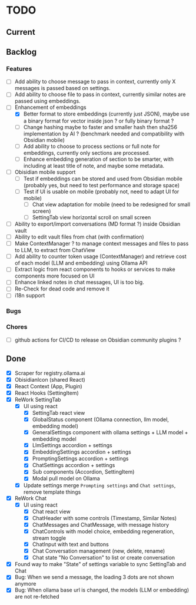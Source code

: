 # TODO

## Current

## Backlog

### Features
- [ ] Add ability to choose message to pass in context, currently only X messages is passed based on settings.
- [ ] Add ability to choose file to pass in context, currently similar notes are passed using embeddings.
- [ ] Enhancement of embeddings
  - [X] Better format to store embeddings (currently just JSON), maybe use a binary format for vector inside json ? or fully binary format ?
  - [ ] Change hashing maybe to faster and smaller hash then sha256 implementation by AI ? (benchmark needed and compatibility with Obsidian mobile)
  - [ ] Add ability to choose to process sections or full note for embeddings, currently only sections are processed.
  - [ ] Enhance embedding generation of section to be smarter, with including at least title of note, and maybe some metadata.
- [ ] Obisidian mobile support
  - [ ] Test if embeddings can be stored and used from Obsidian mobile (probably yes, but need to test performance and storage space)
  - [ ] Test if UI is usable on mobile (probably not, need to adapt UI for mobile)
    - [ ] Chat view adaptation for mobile (need to be redesigned for small screen)
    - [ ] SettingTab view horizontal scroll on small screen
- [ ] Ability to export/import conversations (MD format ?) inside Obsidian vault
- [ ] Ability to edit vault files from chat (with confirmation)
- [ ] Make ContextManager ? to manage context messages and files to pass to LLM, to extract from ChatView
- [ ] Add ability to counter token usage (ContextManager) and retrieve cost of each model (LLM and embedding) using Ollama API
- [ ] Extract logic from react components to hooks or services to make components more focused on UI
- [ ] Enhance linked notes in chat messages, UI is too big.
- [ ] Re-Check for dead code and remove it
- [ ] i18n support

### Bugs


### Chores
- [ ] github actions for CI/CD to release on Obsidian community plugins ?

## Done

- [X] Scraper for registry.ollama.ai
- [X] ObisidianIcon (shared React)
- [X] React Context (App, Plugin)
- [X] React Hooks (SettingItem)
- [X] ReWork SettingTab
  - [X] UI using react
    - [X] SettingTab react view
    - [X] GlobalStatus component (Ollama connection, llm model, embedding model)
    - [X] GeneralSettings component with ollama settings + LLM model + embedding model
    - [X] LlmSettings accordion + settings
    - [X] EmbeddingSettings accordion + settings
    - [X] PromptingSettings accordion + settings
    - [X] ChatSettings accordion + settings
    - [X] Sub components (Accordion, SettingItem)
    - [X] Modal pull model on Ollama
  - [X] Update settings merge `Prompting settings` and `Chat settings`, remove template things
- [X] ReWork Chat
  - [X] UI using react
    - [X] Chat react view
    - [X] ChatHeader with some controls (Timestamp, Similar Notes)
    - [X] ChatMessages and ChatMessage, with message history
    - [X] ChatControls with model choice, embedding regeneration, stream toggle
    - [X] ChatInput with text and buttons
    - [X] Chat Conversation management (new, delete, rename)
    - [X] Chat state "No Conversation" to list or create conversation
- [X] Found way to make "State" of settings variable to sync SettingTab and Chat
- [X] Bug: When we send a message, the loading 3 dots are not shown anymore
- [X] Bug: When ollama base url is changed, the models (LLM or embedding) are not re-fetched